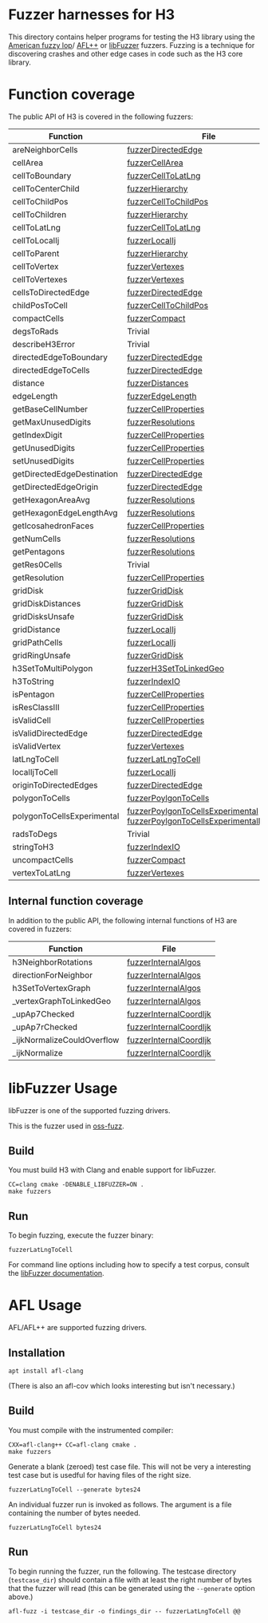 # Fuzzer harnesses for H3

This directory contains helper programs for testing the H3 library using the
[American fuzzy lop](https://lcamtuf.coredump.cx/afl/)/
[AFL++](https://github.com/AFLplusplus/AFLplusplus) or
[libFuzzer](https://www.llvm.org/docs/LibFuzzer.html) fuzzers.
Fuzzing is a technique for discovering crashes and other edge cases in code
such as the H3 core library.

# Function coverage

The public API of H3 is covered in the following fuzzers:

| Function | File
| -------- | ----
| areNeighborCells | [fuzzerDirectedEdge](./fuzzerDirectedEdge.c)
| cellArea | [fuzzerCellArea](./fuzzerCellArea.c)
| cellToBoundary | [fuzzerCellToLatLng](./fuzzerCellToLatLng.c)
| cellToCenterChild | [fuzzerHierarchy](./fuzzerHierarchy.c)
| cellToChildPos| [fuzzerCellToChildPos](./fuzzerCellToChildPos.c)
| cellToChildren | [fuzzerHierarchy](./fuzzerHierarchy.c)
| cellToLatLng |  [fuzzerCellToLatLng](./fuzzerCellToLatLng.c)
| cellToLocalIj | [fuzzerLocalIj](./fuzzerLocalIj.c)
| cellToParent | [fuzzerHierarchy](./fuzzerHierarchy.c)
| cellToVertex | [fuzzerVertexes](./fuzzerVertexes.c)
| cellToVertexes | [fuzzerVertexes](./fuzzerVertexes.c)
| cellsToDirectedEdge | [fuzzerDirectedEdge](./fuzzerDirectedEdge.c)
| childPosToCell| [fuzzerCellToChildPos](./fuzzerCellToChildPos.c)
| compactCells | [fuzzerCompact](./fuzzerCompact.c)
| degsToRads | Trivial
| describeH3Error | Trivial
| directedEdgeToBoundary | [fuzzerDirectedEdge](./fuzzerDirectedEdge.c)
| directedEdgeToCells | [fuzzerDirectedEdge](./fuzzerDirectedEdge.c)
| distance | [fuzzerDistances](./fuzzerDistances.c)
| edgeLength | [fuzzerEdgeLength](./fuzzerEdgeLength.c)
| getBaseCellNumber | [fuzzerCellProperties](./fuzzerCellProperties.c)
| getMaxUnusedDigits | [fuzzerResolutions](./fuzzerResolutions.c)
| getIndexDigit | [fuzzerCellProperties](./fuzzerCellProperties.c)
| getUnusedDigits | [fuzzerCellProperties](./fuzzerCellProperties.c)
| setUnusedDigits | [fuzzerCellProperties](./fuzzerCellProperties.c)
| getDirectedEdgeDestination | [fuzzerDirectedEdge](./fuzzerDirectedEdge.c)
| getDirectedEdgeOrigin | [fuzzerDirectedEdge](./fuzzerDirectedEdge.c)
| getHexagonAreaAvg | [fuzzerResolutions](./fuzzerResolutions.c)
| getHexagonEdgeLengthAvg | [fuzzerResolutions](./fuzzerResolutions.c)
| getIcosahedronFaces | [fuzzerCellProperties](./fuzzerCellProperties.c)
| getNumCells | [fuzzerResolutions](./fuzzerResolutions.c)
| getPentagons | [fuzzerResolutions](./fuzzerResolutions.c)
| getRes0Cells | Trivial
| getResolution | [fuzzerCellProperties](./fuzzerCellProperties.c)
| gridDisk | [fuzzerGridDisk](./fuzzerGridDisk.c)
| gridDiskDistances | [fuzzerGridDisk](./fuzzerGridDisk.c)
| gridDisksUnsafe | [fuzzerGridDisk](./fuzzerGridDisk.c)
| gridDistance | [fuzzerLocalIj](./fuzzerLocalIj.c)
| gridPathCells | [fuzzerLocalIj](./fuzzerLocalIj.c)
| gridRingUnsafe | [fuzzerGridDisk](./fuzzerGridDisk.c)
| h3SetToMultiPolygon | [fuzzerH3SetToLinkedGeo](./fuzzerH3SetToLinkedGeo.c)
| h3ToString | [fuzzerIndexIO](./fuzzerIndexIO.c)
| isPentagon | [fuzzerCellProperties](./fuzzerCellProperties.c)
| isResClassIII | [fuzzerCellProperties](./fuzzerCellProperties.c)
| isValidCell | [fuzzerCellProperties](./fuzzerCellProperties.c)
| isValidDirectedEdge | [fuzzerDirectedEdge](./fuzzerDirectedEdge.c)
| isValidVertex | [fuzzerVertexes](./fuzzerVertexes.c)
| latLngToCell | [fuzzerLatLngToCell](./fuzzerLatLngToCell.c)
| localIjToCell | [fuzzerLocalIj](./fuzzerLocalIj.c)
| originToDirectedEdges | [fuzzerDirectedEdge](./fuzzerDirectedEdge.c)
| polygonToCells | [fuzzerPoylgonToCells](./fuzzerPolygonToCells.c)
| polygonToCellsExperimental | [fuzzerPoylgonToCellsExperimental](./fuzzerPolygonToCellsExperimental.c) [fuzzerPoylgonToCellsExperimentalNoHoles](./fuzzerPolygonToCellsExperimentalNoHoles.c)
| radsToDegs | Trivial
| stringToH3 | [fuzzerIndexIO](./fuzzerIndexIO.c)
| uncompactCells | [fuzzerCompact](./fuzzerCompact.c)
| vertexToLatLng | [fuzzerVertexes](./fuzzerVertexes.c)

## Internal function coverage

In addition to the public API, the following internal functions of H3 are covered in fuzzers:

| Function | File
| -------- | ----
| h3NeighborRotations | [fuzzerInternalAlgos](./fuzzerInternalAlgos.c)
| directionForNeighbor | [fuzzerInternalAlgos](./fuzzerInternalAlgos.c)
| h3SetToVertexGraph | [fuzzerInternalAlgos](./fuzzerInternalAlgos.c)
| _vertexGraphToLinkedGeo | [fuzzerInternalAlgos](./fuzzerInternalAlgos.c)
| _upAp7Checked | [fuzzerInternalCoordIjk](./fuzzerInternalCoordIjk.c)
| _upAp7rChecked | [fuzzerInternalCoordIjk](./fuzzerInternalCoordIjk.c)
| _ijkNormalizeCouldOverflow | [fuzzerInternalCoordIjk](./fuzzerInternalCoordIjk.c)
| _ijkNormalize | [fuzzerInternalCoordIjk](./fuzzerInternalCoordIjk.c)

# libFuzzer Usage

libFuzzer is one of the supported fuzzing drivers.

This is the fuzzer used in [oss-fuzz](https://github.com/google/oss-fuzz/tree/master/projects/h3).

## Build

You must build H3 with Clang and enable support for libFuzzer.

```
CC=clang cmake -DENABLE_LIBFUZZER=ON .
make fuzzers
```

## Run

To begin fuzzing, execute the fuzzer binary:

```
fuzzerLatLngToCell
```

For command line options including how to specify a test corpus, consult the [libFuzzer documentation](https://www.llvm.org/docs/LibFuzzer.html#options).

# AFL Usage

AFL/AFL++ are supported fuzzing drivers.

## Installation

```
apt install afl-clang
```

(There is also an afl-cov which looks interesting but isn't necessary.)

## Build

You must compile with the instrumented compiler:

```
CXX=afl-clang++ CC=afl-clang cmake .
make fuzzers
```

Generate a blank (zeroed) test case file. This will not be very a interesting test case but is usedful
for having files of the right size.

```
fuzzerLatLngToCell --generate bytes24
```

An individual fuzzer run is invoked as follows. The argument is a file containing the number of bytes needed.

```
fuzzerLatLngToCell bytes24
```

## Run

To begin running the fuzzer, run the following. The testcase directory (`testcase_dir`) should contain a file
with at least the right number of bytes that the fuzzer will read (this can be generated using the `--generate`
option above.)

```
afl-fuzz -i testcase_dir -o findings_dir -- fuzzerLatLngToCell @@
```
